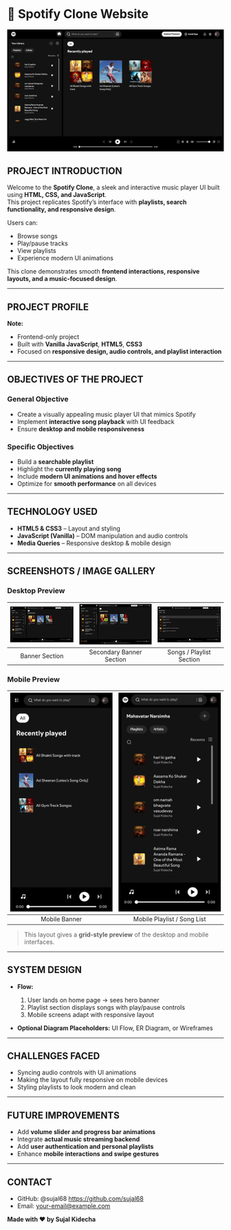 # 🎵 Spotify Clone Website

![Spotify Banner](img/banner.png)

## PROJECT INTRODUCTION

Welcome to the **Spotify Clone**, a sleek and interactive music player UI built using **HTML, CSS, and JavaScript**.  
This project replicates Spotify’s interface with **playlists, search functionality, and responsive design**.  

Users can:  
- Browse songs  
- Play/pause tracks  
- View playlists  
- Experience modern UI animations  

This clone demonstrates smooth **frontend interactions, responsive layouts, and a music-focused design**.

---

## PROJECT PROFILE

**Note:**  
- Frontend-only project  
- Built with **Vanilla JavaScript**, **HTML5**, **CSS3**  
- Focused on **responsive design, audio controls, and playlist interaction**

---

## OBJECTIVES OF THE PROJECT

### General Objective
- Create a visually appealing music player UI that mimics Spotify  
- Implement **interactive song playback** with UI feedback  
- Ensure **desktop and mobile responsiveness**

### Specific Objectives
- Build a **searchable playlist**  
- Highlight the **currently playing song**  
- Include **modern UI animations and hover effects**  
- Optimize for **smooth performance** on all devices  

---

## TECHNOLOGY USED

- **HTML5 & CSS3** – Layout and styling  
- **JavaScript (Vanilla)** – DOM manipulation and audio controls  
- **Media Queries** – Responsive desktop & mobile design  

---

## SCREENSHOTS / IMAGE GALLERY

### Desktop Preview
| ![Banner](img/banner.png) | ![Banner2](img/banner2.png) | ![Songs](img/songs-img.png) |
|:----------------------------:|:------------------------------:|:-----------------------------:|
| Banner Section               | Secondary Banner Section        | Songs / Playlist Section      |

### Mobile Preview
| ![Mobile Banner](img/mobile-banner.jpg) | ![Mobile Playlist](img/mobile-playlist.jpg) |
|:----------------------------------------:|:--------------------------------------------:|
| Mobile Banner                             | Mobile Playlist / Song List                   |

> This layout gives a **grid-style preview** of the desktop and mobile interfaces.  

---

## SYSTEM DESIGN

- **Flow:**  
  1. User lands on home page → sees hero banner  
  2. Playlist section displays songs with play/pause controls  
  4. Mobile screens adapt with responsive layout  

- **Optional Diagram Placeholders:** UI Flow, ER Diagram, or Wireframes  

---

## CHALLENGES FACED
- Syncing audio controls with UI animations  
- Making the layout fully responsive on mobile devices  
- Styling playlists to look modern and clean  

---

## FUTURE IMPROVEMENTS
- Add **volume slider and progress bar animations**  
- Integrate **actual music streaming backend**  
- Add **user authentication and personal playlists**  
- Enhance **mobile interactions and swipe gestures**  

---

## CONTACT
- GitHub: @sujal68 https://github.com/sujal68
- Email: your-email@example.com  

**Made with ❤️ by Sujal Kidecha**

